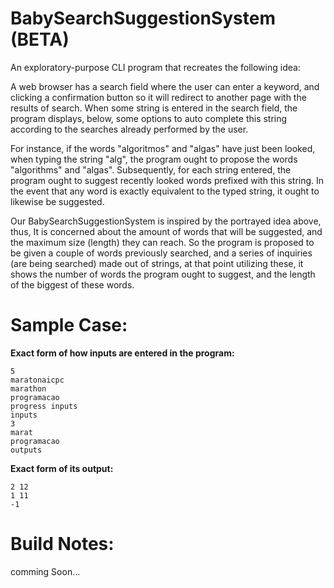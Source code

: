 # BabySearchSuggestionSystem (BETA)

An exploratory-purpose CLI program that recreates the following idea:

A web browser has a search field where the user can enter a keyword, and clicking a confirmation button so it will redirect to another page with the results of search. When some string is entered in the search field, the program displays, below, some options to auto complete this string according to the searches already performed by the user.

For instance, if the words "algoritmos" and "algas" have just been looked, when typing the string "alg", the program ought to propose the words "algorithms" and "algas". Subsequently, for each string entered, the program ought to suggest recently looked words prefixed with this string. In the event that any word is exactly equivalent to the typed string, it ought to likewise be suggested.

Our BabySearchSuggestionSystem is inspired by the portrayed idea above, thus, It is concerned about the amount of words that will be suggested, and the maximum size (length) they can reach. So the program is proposed to be given a couple of words previously searched, and a series of inquiries (are being searched) made out of strings, at that point utilizing these, it shows the number of words the program ought to suggest, and the length of the biggest of these words.

# Sample Case:

**Exact form of how inputs are entered in the program:**

    5
    maratonaicpc
    marathon
    programacao
    progress inputs
    inputs
    3
    marat
    programacao
    outputs



**Exact form of its output:**

    2 12
    1 11
    -1 

# Build Notes:

comming Soon...
